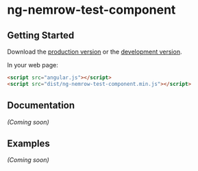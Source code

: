 # ng-nemrow-test-component



## Getting Started

Download the [production version][min] or the [development version][max].

[min]: https://raw.github.com/nemrow/jquery-ng-nemrow-test-component/master/dist/angular-ng-nemrow-test-component.min.js
[max]: https://raw.github.com/nemrow/jquery-ng-nemrow-test-component/master/dist/angular-ng-nemrow-test-component.js

In your web page:

```html
<script src="angular.js"></script>
<script src="dist/ng-nemrow-test-component.min.js"></script>
```

## Documentation
_(Coming soon)_

## Examples
_(Coming soon)_


